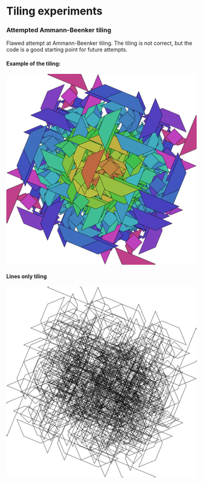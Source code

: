 # Tiling experiments

### Attempted Ammann-Beenker tiling
Flawed attempt at Ammann-Beenker tiling. 
The tiling is not correct, but the code is a good starting point for future attempts.

#### Example of the tiling:

<img src="amman_beenker_tiling2.svg">

#### Lines only tiling

<img src="amman_beenker_tiling.svg">